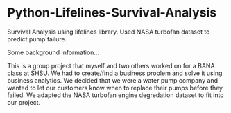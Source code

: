 # Python-Lifelines-Survival-Analysis
Survival Analysis using lifelines library. Used NASA turbofan dataset to predict pump failure.


Some background information...


This is a group project that myself and two others worked on for a BANA class at SHSU.
We had to create/find a business problem and solve it using business analytics.
We decided that we were a water pump company and wanted to let our customers know when to replace their pumps
before they failed.
We adapted the NASA turbofan engine degredation dataset to fit into our project.
